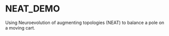 # NEAT_DEMO
Using Neuroevolution of augmenting topologies (NEAT) to balance a pole on a moving cart.
